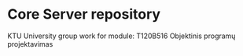 # Core Server repository

KTU University group work for module: T120B516 Objektinis programų projektavimas

